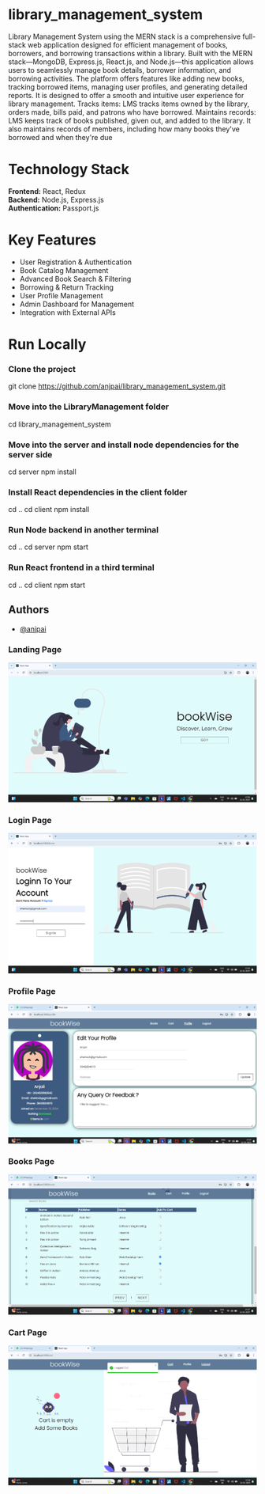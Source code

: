 # library_management_system

Library Management System using the MERN stack is a comprehensive full-stack web application designed for efficient management of books, borrowers, and borrowing transactions within a library. Built with the MERN stack—MongoDB, Express.js, React.js, and Node.js—this application allows users to seamlessly manage book details, borrower information, and borrowing activities. The platform offers features like adding new books, tracking borrowed items, managing user profiles, and generating detailed reports. It is designed to offer a smooth and intuitive user experience for library management.
Tracks items: LMS tracks items owned by the library, orders made, bills paid, and patrons who have borrowed.
Maintains records: LMS keeps track of books published, given out, and added to the library. It also maintains records of members, including how many books they've borrowed and when they're due

# Technology Stack

**Frontend:**  React, Redux  
**Backend:**  Node.js, Express.js  
**Authentication:**  Passport.js

# Key Features 

- User Registration & Authentication
- Book Catalog Management
- Advanced Book Search & Filtering
- Borrowing & Return Tracking
- User Profile Management
- Admin Dashboard for Management
- Integration with External APIs

# Run Locally

### Clone the project
git clone https://github.com/anjpai/library_management_system.git

### Move into the LibraryManagement folder
cd library_management_system

### Move into the server and install node dependencies for the server side
cd server
npm install

### Install React dependencies in the client folder
cd ..
cd client
npm install

### Run Node backend in another terminal
cd ..
cd server
npm start

### Run React frontend in a third terminal
cd ..
cd client
npm start

## Authors

- [@anjpai](https://github.com/anjpai)

### Landing Page
![Library Management System Screenshot](https://github.com/anjpai/library_management_system/blob/main/public/Screenshot%202025-01-12%20170936.png?raw=true)

### Login Page
![Library Management System Screenshot](https://github.com/anjpai/library_management_system/blob/main/public/Screenshot%202025-01-12%20171006.png?raw=true)

### Profile Page
![Library Management System UI Screenshot](https://github.com/anjpai/library_management_system/blob/main/public/Screenshot%202025-01-12%20173733.png?raw=true)



### Books Page
![Library Management System Detail Screenshot](https://github.com/anjpai/library_management_system/blob/main/public/Screenshot%202025-01-12%20173755.png?raw=true)

### Cart Page
![Library Management System Admin Panel](https://github.com/anjpai/library_management_system/blob/main/public/Screenshot%202025-01-12%20173812.png?raw=true)



